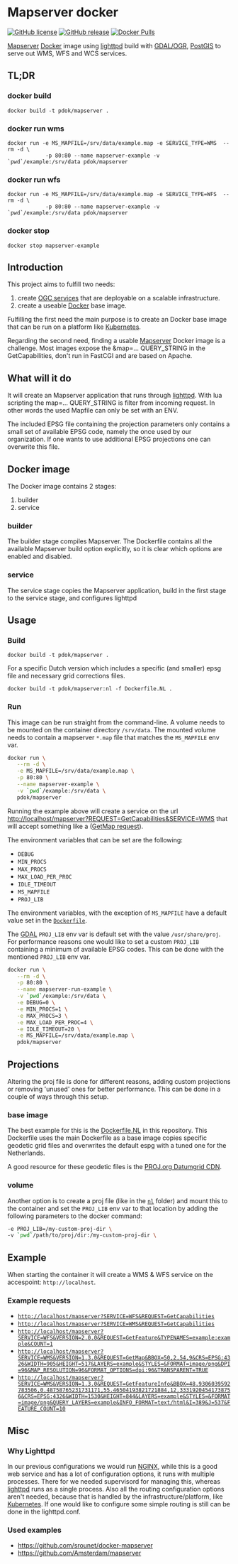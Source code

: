 # Mapserver docker

[![GitHub
license](https://img.shields.io/github/license/PDOK/mapserver-docker)](https://github.com/PDOK/mapserver-docker/blob/master/LICENSE)
[![GitHub
release](https://img.shields.io/github/release/PDOK/mapserver-docker.svg)](https://github.com/PDOK/mapserver-docker/releases)
[![Docker
Pulls](https://img.shields.io/docker/pulls/pdok/mapserver.svg)](https://hub.docker.com/r/pdok/mapserver)

[Mapserver](https://mapserver.org/) [Docker](https://www.docker.com/) image using [lighttpd](https://www.lighttpd.net/) build with [GDAL/OGR](https://gdal.org/), [PostGIS](https://postgis.net/) to serve out WMS, WFS and WCS services. 

## TL;DR

### docker build
```
docker build -t pdok/mapserver .
```
### docker run wms
```
docker run -e MS_MAPFILE=/srv/data/example.map -e SERVICE_TYPE=WMS  --rm -d \
            -p 80:80 --name mapserver-example -v `pwd`/example:/srv/data pdok/mapserver 
```
### docker run wfs
```
docker run -e MS_MAPFILE=/srv/data/example.map -e SERVICE_TYPE=WFS  --rm -d \
            -p 80:80 --name mapserver-example -v `pwd`/example:/srv/data pdok/mapserver 
```
### docker stop
```
docker stop mapserver-example
```

## Introduction

This project aims to fulfill two needs:

1. create [OGC services](http://www.opengeospatial.org/standards) that are
   deployable on a scalable infrastructure.
2. create a useable [Docker](https://www.docker.com) base image.

Fulfilling the first need the main purpose is to create an Docker base image
that can be run on a platform like [Kubernetes](https://kubernetes.io/).

Regarding the second need, finding a usable
[Mapserver](https://github.com/mapserver/mapserver) Docker image is a challenge.
Most images expose the &map=... QUERY_STRING in the GetCapabilities, don't run
in FastCGI and are based on Apache.

## What will it do

It will create an Mapserver application that runs through
[lighttpd](https://www.lighttpd.net/). With lua scripting the map=... QUERY_STRING
is filter from incoming request. In other words the used Mapfile can only be set
with an ENV.

The included EPSG file containing the projection parameters only contains a
small set of available EPSG code, namely the once used by our organization. If
one wants to use additional EPSG projections one can overwrite this file.

## Docker image

The Docker image contains 2 stages:

1. builder
2. service

### builder

The builder stage compiles Mapserver. The Dockerfile contains all the available
Mapserver build option explicitly, so it is clear which options are enabled and
disabled.

### service

The service stage copies the Mapserver application, build in the first stage to
the service stage, and configures lighttpd

## Usage

### Build

```docker
docker build -t pdok/mapserver .
```

For a specific Dutch version which includes a specific (and smaller) epsg file
and necessary grid corrections files.

```docker
docker build -t pdok/mapserver:nl -f Dockerfile.NL .
```

### Run

This image can be run straight from the command-line. A  volume needs to be mounted on
the container directory `/srv/data`. The mounted volume needs to contain a
mapserver `*.map` file that matches the `MS_MAPFILE` env var.

```sh
docker run \
   --rm -d \
   -e MS_MAPFILE=/srv/data/example.map \
   -p 80:80 \
   --name mapserver-example \
   -v `pwd`/example:/srv/data \
   pdok/mapserver
```

Running the example above will create a service on the url
<http://localhost/mapserver?REQUEST=GetCapabilities&SERVICE=WMS> that will accept something like a ([GetMap request](http://localhost/mapserver?SERVICE=WMS&VERSION=1.3.0&REQUEST=GetMap&BBOX=50,2.423859315589366403,54,9&CRS=EPSG:4326&WIDTH=1648&HEIGHT=1002&LAYERS=example&STYLES=&FORMAT=image/png&DPI=96&MAP_RESOLUTION=96&FORMAT_OPTIONS=dpi:96&TRANSPARENT=TRUE)).

The environment variables that can be set are the following:

- `DEBUG`
- `MIN_PROCS`
- `MAX_PROCS`
- `MAX_LOAD_PER_PROC`
- `IDLE_TIMEOUT`
- `MS_MAPFILE`
- `PROJ_LIB`

The environment variables, with the exception of `MS_MAPFILE` have a default value set in
the [`Dockerfile`](./Dockerfile).

The [GDAL](https://gdal.org/) `PROJ_LIB` env var is default set with the value
`/usr/share/proj`. For performance reasons one would like to set a custom `PROJ_LIB`
containing a minimum of available EPSG codes. This can be done with the
mentioned `PROJ_LIB` env var.

```sh
docker run \
   --rm -d \
   -p 80:80 \
   --name mapserver-run-example \
   -v `pwd`/example:/srv/data \
   -e DEBUG=0 \
   -e MIN_PROCS=1 \
   -e MAX_PROCS=3 \
   -e MAX_LOAD_PER_PROC=4 \
   -e IDLE_TIMEOUT=20 \
   -e MS_MAPFILE=/srv/data/example.map \
   pdok/mapserver
```

## Projections

Altering the proj file is done for different reasons, adding custom projections
or removing 'unused' ones for better performance. This can be done in a couple of
ways through this setup.

### base image

The best example for this is the [Dockerfile.NL](/Dockerfile.NL) in this repository.
This Dockerfile uses the main Dockerfile as a base image copies specific geodetic
grid files and overwrites the default espg with a tuned one for the Netherlands.

A good resource for these geodetic files is the [PROJ.org Datumgrid CDN](https://cdn.proj.org/).

### volume

Another option is to create a proj file (like in the [`nl`](/nl) folder) and mount
this to the container and set the `PROJ_LIB` env var to that location by adding the
following parameters to the docker command:

```sh
-e PROJ_LIB=/my-custom-proj-dir \
-v `pwd`/path/to/proj/dir:/my-custom-proj-dir \
```

## Example

When starting the container it will create a WMS & WFS service on the accespoint: `http://localhost`.

### Example requests

- [`http://localhost/mapserver?SERVICE=WFS&REQUEST=GetCapabilities`](http://localhost/mapserver?SERVICE=WFS&REQUEST=GetCapabilities)
- [`http://localhost/mapserver?SERVICE=WMS&REQUEST=GetCapabilities`](http://localhost/mapserver?SERVICE=WMS&REQUEST=GetCapabilities)
- [`http://localhost/mapserver?SERVICE=WFS&VERSION=2.0.0&REQUEST=GetFeature&TYPENAMES=example:example&COUNT=1`](http://localhost/mapserver?SERVICE=WFS&VERSION=2.0.0&REQUEST=GetFeature&TYPENAMES=example:example&COUNT=1)
- [`http://localhost/mapserver?SERVICE=WMS&VERSION=1.3.0&REQUEST=GetMap&BBOX=50,2,54,9&CRS=EPSG:4326&WIDTH=905&HEIGHT=517&LAYERS=example&STYLES=&FORMAT=image/png&DPI=96&MAP_RESOLUTION=96&FORMAT_OPTIONS=dpi:96&TRANSPARENT=TRUE`](http://localhost/mapserver?SERVICE=WMS&VERSION=1.3.0&REQUEST=GetMap&BBOX=50,2,54,9&CRS=EPSG:4326&WIDTH=905&HEIGHT=517&LAYERS=example&STYLES=&FORMAT=image/png&DPI=96&MAP_RESOLUTION=96&FORMAT_OPTIONS=dpi:96&TRANSPARENT=TRUE)
- [`http://localhost/mapserver?SERVICE=WMS&VERSION=1.3.0&REQUEST=GetFeatureInfo&BBOX=48.9306039592783506,0.48758765231731171,55.46504193821721884,12.33319204541738756&CRS=EPSG:4326&WIDTH=1530&HEIGHT=844&LAYERS=example&STYLES=&FORMAT=image/png&QUERY_LAYERS=example&INFO_FORMAT=text/html&I=389&J=537&FEATURE_COUNT=10`](http://localhost/mapserver?SERVICE=WMS&VERSION=1.3.0&REQUEST=GetFeatureInfo&BBOX=48.9306039592783506,0.48758765231731171,55.46504193821721884,12.33319204541738756&CRS=EPSG:4326&WIDTH=1530&HEIGHT=844&LAYERS=example&STYLES=&FORMAT=image/png&QUERY_LAYERS=example&INFO_FORMAT=text/html&I=389&J=537&FEATURE_COUNT=10)

## Misc

### Why Lighttpd

In our previous configurations we would run [NGINX](https://www.nginx.com/), while this is a good web
service and has a lot of configuration options, it runs with multiple processes.
There for we needed supervisord for managing this, whereas [lighttpd](https://www.lighttpd.net/) runs as a
single process. Also all the routing configuration options aren't needed,
because that is handled by the infrastructure/platform, like
[Kubernetes](https://kubernetes.io/). If one would like to configure some simple
routing is still can be done in the lighttpd.conf.

### Used examples

- <https://github.com/srounet/docker-mapserver>
- <https://github.com/Amsterdam/mapserver>
